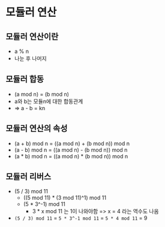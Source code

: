 # 모듈러 연산
## 모듈러 연산이란
- a % n
- 나눈 후 나머지
## 모듈러 합동
- (a mod n) = (b mod n)
- a와 b는 모듈n에 대한 합동관계
- => a - b = kn
## 모듈러 연산의 속성
- (a + b) mod n = ((a mod n) + (b mod n)) mod n
- (a - b) mod n = ((a mod n) - (b mod n)) mod n
- (a * b) mod n = ((a mod n) * (b mod n)) mod n
## 모듈러 리버스
- (5 / 3) mod 11
  - ((5 mod 11) * (3 mod 11)^1) mod 11
  - (5 * 3^-1) mod 11
    - 3 * x mod 11 는 1이 나와야함 => x = 4 라는 역수도 나옴
- `(5 / 3) mod 11` = `5 * 3^-1 mod 11` = `5 * 4 mod 11` = 9
